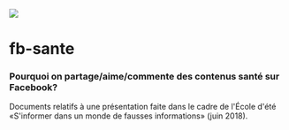 ![](http://comsante.uqam.ca/wp-content/uploads/2016/08/bandeau-comsante2-01.jpg)

# fb-sante
### Pourquoi on partage/aime/commente des contenus santé sur Facebook?

Documents relatifs à une présentation faite dans le cadre de l'École d'été «S'informer dans un monde de fausses informations» (juin 2018).
